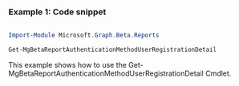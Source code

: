 ### Example 1: Code snippet

```powershell

Import-Module Microsoft.Graph.Beta.Reports

Get-MgBetaReportAuthenticationMethodUserRegistrationDetail

```
This example shows how to use the Get-MgBetaReportAuthenticationMethodUserRegistrationDetail Cmdlet.

